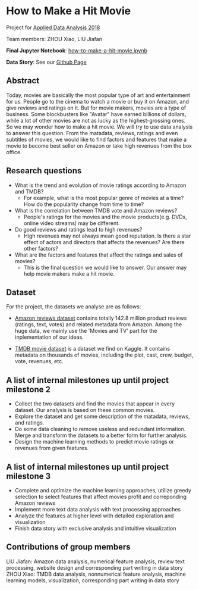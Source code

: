 # How to Make a Hit Movie

Project for [Applied Data Analysis 2018](https://dlab.epfl.ch/teaching/fall2018/cs401/)

Team members: ZHOU Xiao, LIU Jiafan

**Final Jupyter Notebook**: [how-to-make-a-hit-movie.ipynb](http://nbviewer.jupyter.org/github/catJeff/ada-movie-analysis/blob/master/how-to-make-a-hit-movie.ipynb)

**Data Story**: See our [Github Page](https://howtomakeahitmovie.github.io/)

## Abstract
Today, movies are basically the most popular type of art and entertainment for us. People go to the cinema to watch a movie or buy it on Amazon, and give reviews and ratings on it. But for movie makers, movies are a type of business. Some blockbusters like "Avatar" have earned billions of dollars, while a lot of other movies are not as lucky as the highest-grossing ones. So we may wonder how to make a hit movie. We will try to use data analysis to answer this question. From the matadata, reviews, ratings and even subtitles of movies, we would like to find factors and features that make a movie to become best seller on Amazon or take high revenues from the box office.  

## Research questions
- What is the trend and evolution of movie ratings according to Amazon and TMDB?
  - For example, what is the most popular genre of movies at a time? How do the popularity change from time to time?
- What is the correlation between TMDB vote and Amazon reviews?
  - People's ratings for the movies and the movie products(e.g. DVDs, online video streams) may be different.
- Do good reviews and ratings lead to high revenues?
  - High revenues may not always mean good reputation. Is there a star effect of actors and directors that affects the revenues? Are there other factors?
- What are the factors and features that affect the ratings and sales of movies?
  - This is the final question we would like to answer. Our answer may help movie makers make a hit movie.



## Dataset
For the project, the datasets we analyse are as follows:

- [Amazon reviews dataset](http://jmcauley.ucsd.edu/data/amazon/index.html) contains totally 142.8 million product reviews (ratings, text, votes) and related metadata from Amazon. Among the huge data, we mainly use the 'Movies and TV' part for the inplementation of our ideas.

- [TMDB movie dataset](https://www.kaggle.com/tmdb/tmdb-movie-metadata) is a dataset we find on Kaggle. It contains metadata on thousands of movies, including the plot, cast, crew, budget, vote, revenues, etc.




## A list of internal milestones up until project milestone 2
- Collect the two datasets and find the movies that appear in every dataset. Our analysis is based on these common movies.
- Explore the dataset and get some description of the matadata, reviews, and ratings.
- Do some data cleaning to remove useless and redundant information. Merge and transform the datasets to a better form for further analysis.
- Design the machine learning methods to predict movie ratings or revenues from given features.

## A list of internal milestones up until project milestone 3

- Complete and optimize the machine learning approaches, utilize greedy selection to select features that affect movies profit and correponding Amazon reviews
- Implement more text data analysis with text processing approaches
- Analyze the features at higher level with detailed exploration and visualization
- Finish data story with exclusive analysis and intuitive visualization

## Contributions of group members
LIU Jiafan: Amazon data analysis, numerical feature analysis, review text processing, website design and corresponding part writing in data story
ZHOU Xiao: TMDB data analysis, nonnumerical feature analysis, machine learning models, visualization, corresponding part writing in data story
